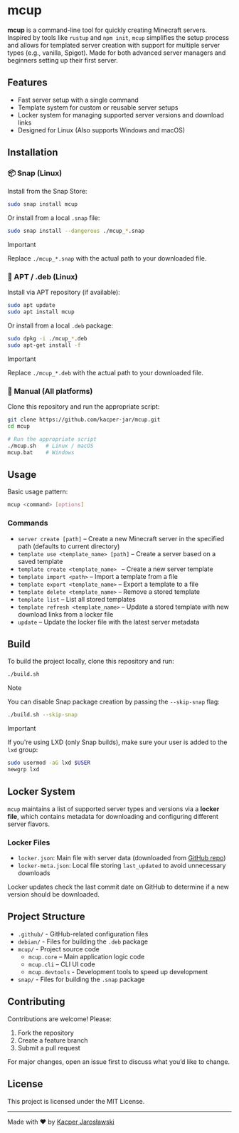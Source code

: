 # mcup

**mcup** is a command-line tool for quickly creating Minecraft servers.
Inspired by tools like `rustup` and `npm init`, `mcup` simplifies the setup process and allows for templated server creation with support for multiple server types (e.g., vanilla, Spigot).
Made for both advanced server managers and beginners setting up their first server.

## Features

- Fast server setup with a single command
- Template system for custom or reusable server setups
- Locker system for managing supported server versions and download links
- Designed for Linux (Also supports Windows and macOS)

## Installation

### 📦 Snap (Linux)

Install from the Snap Store:

```sh
sudo snap install mcup
```

Or install from a local `.snap` file:

```sh
sudo snap install --dangerous ./mcup_*.snap
```

> [!IMPORTANT]
> Replace `./mcup_*.snap` with the actual path to your downloaded file.

### 🧊 APT / .deb (Linux)

Install via APT repository (if available):

```sh
sudo apt update
sudo apt install mcup
```

Or install from a local `.deb` package:

```sh
sudo dpkg -i ./mcup_*.deb
sudo apt-get install -f
```

> [!IMPORTANT]
> Replace `./mcup_*.deb` with the actual path to your downloaded file.

### 🔧 Manual (All platforms)

Clone this repository and run the appropriate script:

```sh
git clone https://github.com/kacper-jar/mcup.git
cd mcup

# Run the appropriate script
./mcup.sh   # Linux / macOS
mcup.bat    # Windows
```

## Usage

Basic usage pattern:

```sh
mcup <command> [options]
```

### Commands

- `server create [path]` – Create a new Minecraft server in the specified path (defaults to current directory)
- `template use <template_name> [path]` – Create a server based on a saved template
- `template create <template_name> ` – Create a new server template
- `template import <path>` – Import a template from a file
- `template export <template_name>` – Export a template to a file
- `template delete <template_name>` – Remove a stored template
- `template list` – List all stored templates
- `template refresh <template_name>` – Update a stored template with new download links from a locker file
- `update` – Update the locker file with the latest server metadata

## Build

To build the project locally, clone this repository and run:

```sh
./build.sh
```

> [!NOTE]
> You can disable Snap package creation by passing the `--skip-snap` flag:
> 
> ```sh
> ./build.sh --skip-snap
> ```

> [!IMPORTANT]
> If you're using LXD (only Snap builds), make sure your user is added to the `lxd` group:
> 
> ```sh
> sudo usermod -aG lxd $USER
> newgrp lxd
> ```

## Locker System

`mcup` maintains a list of supported server types and versions via a **locker file**, which contains metadata for downloading and configuring different server flavors.

### Locker Files

- `locker.json`: Main file with server data (downloaded from [GitHub repo](https://github.com/kacper-jar/mcup-locker-file))
- `locker-meta.json`: Local file storing `last_updated` to avoid unnecessary downloads

Locker updates check the last commit date on GitHub to determine if a new version should be downloaded.

## Project Structure

- `.github/` - GitHub-related configuration files
- `debian/` - Files for building the `.deb` package
- `mcup/` - Project source code
  - `mcup.core` – Main application logic code
  - `mcup.cli` – CLI UI code
  - `mcup.devtools` - Development tools to speed up development
- `snap/` - Files for building the `.snap` package

## Contributing

Contributions are welcome! Please:

1. Fork the repository
2. Create a feature branch
3. Submit a pull request

For major changes, open an issue first to discuss what you’d like to change.

## License

This project is licensed under the MIT License.

---
Made with ❤️ by [Kacper Jarosławski](https://github.com/kacper-jar)
